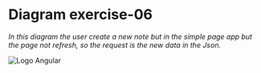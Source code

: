 # Diagram exercise-06

*In this diagram the user create a new note but in the simple page app but the page not refresh, so the request is the new data in the Json.*

![Logo Angular](https://www.websequencediagrams.com/cgi-bin/cdraw?lz=dGl0bGUgU2luZ2xlIFBhZ2UgQXBwCgpCcm93c2VyLT5TZXJ2ZXI6IEhUVFAgUE9TVCBodHRwczovL3N0dWRpZXMuY3MuaGVsc2lua2kuZmkvZXhhbXBsZWFwcC9uZXdfbm90ZV9zcGEgKCdDb250ZW50LXR5cGUnLCAnYXBwbGljYXRpb24vanNvbicpCgBoBi0-AHgHAHAHMjAxIENyZWF0ZWQKCg&s=default "Diagram for single page app")

